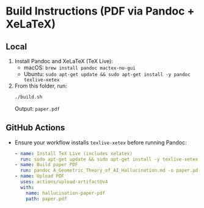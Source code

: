 # Build Instructions (PDF via Pandoc + XeLaTeX)

## Local
1. Install Pandoc and XeLaTeX (TeX Live):  
   - macOS: `brew install pandoc mactex-no-gui`  
   - Ubuntu: `sudo apt-get update && sudo apt-get install -y pandoc texlive-xetex`
2. From this folder, run:  
   ```bash
   ./build.sh
   ```  
   Output: `paper.pdf`

## GitHub Actions
- Ensure your workflow installs `texlive-xetex` before running Pandoc:
  ```yaml
  - name: Install TeX Live (includes xelatex)
    run: sudo apt-get update && sudo apt-get install -y texlive-xetex
  - name: Build paper PDF
    run: pandoc A_Geometric_Theory_of_AI_Hallucination.md -o paper.pdf --pdf-engine=xelatex
  - name: Upload PDF
    uses: actions/upload-artifact@v4
    with:
      name: hallucination-paper-pdf
      path: paper.pdf
  ```
